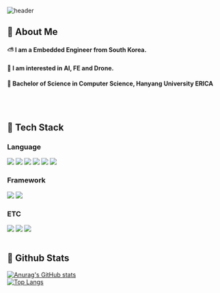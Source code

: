 <div>
  
  <!--Header-->
  ![header](https://capsule-render.vercel.app/api?type=waving&color=gradient&height=300&section=header&text=Still%20working...%20%F0%9F%9B%A0%EF%B8%8F%F0%9F%9B%A0%EF%B8%8F)
  
</div>

<div>
  <!--Body-->
  
  ## 👀 About Me
  #### :partly_sunny: I am a Embedded Engineer from South Korea.<br/>
  #### :mushroom: I am interested in AI, FE and Drone.<br/>
  #### :school: Bachelor of Science in Computer Science, Hanyang University ERICA
  <br/>
  <br/>
  
  ## 🧱 Tech Stack
  ### Language
  <!--Python-->
  <img src="https://img.shields.io/badge/Python-3776AB?style=flat-square&logo=Python&logoColor=white"/>
  <!--JavaScript-->
  <img src="https://img.shields.io/badge/JavaScript-F7DF1E?style=flat-square&logo=JavaScript&logoColor=white"/>
  <!--HTML5-->
  <img src="https://img.shields.io/badge/HTML5-E34F26?style=flat-square&logo=HTML5&logoColor=white"/>
  <!--CSS-->
  <img src="https://img.shields.io/badge/CSS3-1572B6?style=flat-square&logo=CSS3&logoColor=white"/>
  <!--C-->
  <img src="https://img.shields.io/badge/C-A8B9CC?style=flat-square&logo=C&logoColor=white"/>
  <!--C++-->
  <img src="https://img.shields.io/badge/C++-00599C?style=flat-square&logo=C%2B%2B&logoColor=white"/>
  <br/>
  
  ### Framework
  <!--Django-->
  <img src="https://img.shields.io/badge/Django-092E20?style=flat-square&logo=Django&logoColor=white"/>
  <!--React-->
  <img src="https://img.shields.io/badge/React-61DAFB?style=flat-square&logo=React&logoColor=white&Color=white"/>
  <br/>
  
  ### ETC
  <!--Slack-->
  <img src="https://img.shields.io/badge/Slack-4A154B?style=flat-square&logo=Slack&logoColor=white"/>
  <!--JIRA-->
  <img src="https://img.shields.io/badge/Jira-0052CC?style=flat-square&logo=Jira&logoColor=white"/>
  <!--Circle CI-->
  <img src="https://img.shields.io/badge/CircleCI-343434?style=flat-square&logo=CircleCI&logoColor=white"/>
  <br/>
  <br/>
  
  ## 🤔 Github Stats
  [![Anurag's GitHub stats](https://github-readme-stats.vercel.app/api?username=Aricsa)](https://github.com/anuraghazra/github-readme-stats)
  <br/>
  [![Top Langs](https://github-readme-stats.vercel.app/api/top-langs/?username=Aricsa)](https://github.com/anuraghazra/github-readme-stats)
  
</div>